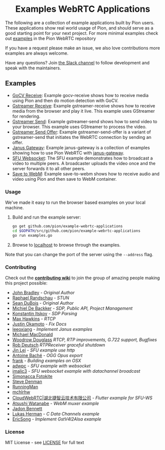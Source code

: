 <h1 align="center">
  Examples WebRTC Applications
</h1>

The following are a collection of example applications built by Pion users.  These applications show real world usage of Pion,
and should serve as a good starting point for your next project. For more minimal examples check out [examples](https://github.com/pion/webrtc/tree/master/examples) in the Pion WebRTC repository

If you have a request please make an issue, we also love contributions more examples are always welcome.

Have any questions? Join [the Slack channel](https://pion.ly/slack) to follow development and speak with the maintainers.

## Examples
* [GoCV Receive](gocv-receive): Example gocv-receive shows how to receive media using Pion and then do motion detection with GoCV.
* [Gstreamer Receive](gstreamer-receive): Example gstreamer-receive shows how to receive media from the browser and play it live. This example uses GStreamer for rendering.
* [Gstreamer Send](gstreamer-send): Example gstreamer-send shows how to send video to your browser. This example uses GStreamer to process the video.
* [Gstreamer Send Offer](gstreamer-send-offer): Example gstreamer-send-offer is a variant of gstreamer-send that initiates the WebRTC connection by sending an offer.
* [Janus Gateway](janus-gateway): Example janus-gateway is a collection of examples showing how to use Pion WebRTC with [janus-gateway](https://github.com/meetecho/janus-gateway).
* [SFU Websocket](sfu-ws): The SFU example demonstrates how to broadcast a video to multiple peers. A broadcaster uploads the video once and the server forwards it to all other peers.
* [Save to WebM](save-to-webm): Example save-to-webm shows how to receive audio and video using Pion and then save to WebM container.


### Usage
We've made it easy to run the browser based examples on your local machine.

1. Build and run the example server:
    ``` sh
    go get github.com/pion/example-webrtc-applications
    cd $GOPATH/src/github.com/pion/example-webrtc-applications
    go run examples.go
    ```

2. Browse to [localhost](http://localhost) to browse through the examples.

Note that you can change the port of the server using the ``--address`` flag.

### Contributing
Check out the **[contributing wiki](https://github.com/pion/webrtc/wiki/Contributing)** to join the group of amazing people making this project possible:

* [John Bradley](https://github.com/kc5nra) - *Original Author*
* [Raphael Randschau](https://github.com/nicolai86) - *STUN*
* [Sean DuBois](https://github.com/Sean-Der) - *Original Author*
* [Michiel De Backker](https://github.com/backkem) - *SDP, Public API, Project Management*
* [Konstantin Itskov](https://github.com/trivigy) - *SDP Parsing*
* [Max Hawkins](https://github.com/maxhawkins) - *RTCP*
* [Justin Okamoto](https://github.com/justinokamoto) - *Fix Docs*
* [leeoxiang](https://github.com/notedit) - *Implement Janus examples*
* [Michael MacDonald](https://github.com/mjmac)
* [Woodrow Douglass](https://github.com/wdouglass) *RTCP, RTP improvements, G.722 support, Bugfixes*
* [Rob Deutsch](https://github.com/rob-deutsch) *RTPReceiver graceful shutdown*
* [Jin Lei](https://github.com/jinleileiking) - *SFU example use http*
* [Antoine Baché](https://github.com/Antonito) - *OGG Opus export*
* [frank](https://github.com/feixiao) - *Building examples on OSX*
* [adwpc](https://github.com/adwpc) - *SFU example with websocket*
* [imalic3](https://github.com/imalic3) - *SFU websocket example with datachannel broadcast*
* [Simonacca Fotokite](https://github.com/simonacca-fotokite)
* [Steve Denman](https://github.com/stevedenman)
* [RunningMan](https://github.com/xsbchen)
* [mchlrhw](https://github.com/mchlrhw)
* [CloudWebRTC|湖北捷智云技术有限公司](https://github.com/cloudwebrtc) - *Flutter example for SFU-WS*
* [Atsushi Watanabe](https://github.com/at-wat) - *WebM muxer example*
* [Jadon Bennett](https://github.com/jsjb)
* [Lukas Herman](https://github.com/lherman-cs) - *C Data Channels example*
* [EricSong](https://github.com/xsephiroth) - *Implement GstV4l2Alsa example*

### License
MIT License - see [LICENSE](LICENSE) for full text
